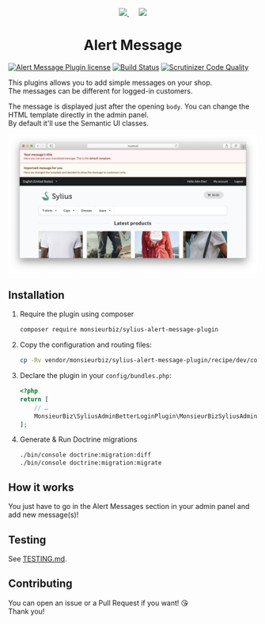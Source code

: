 <p align="center">
    <a href="https://monsieurbiz.com" target="_blank">
        <img src="https://monsieurbiz.com/logo.png" width="250px" />
    </a>
    &nbsp;&nbsp;&nbsp;&nbsp;
    <a href="https://sylius.com" target="_blank">
        <img src="https://demo.sylius.com/assets/shop/img/logo.png" width="200px" />
    </a>
</p>

<h1 align="center">Alert Message</h1>

[![Alert Message Plugin license](https://img.shields.io/github/license/monsieurbiz/SyliusAlertMessagePlugin?public)](https://github.com/monsieurbiz/SyliusAlertMessagePlugin/blob/master/LICENSE.txt)
[![Build Status](https://img.shields.io/github/workflow/status/monsieurbiz/SyliusAlertMessagePlugin/PHP%20Composer)](https://github.com/monsieurbiz/SyliusAlertMessagePlugin/actions?query=workflow%3A%22PHP+Composer%22)
[![Scrutinizer Code Quality](https://scrutinizer-ci.com/g/monsieurbiz/SyliusAlertMessagePlugin/badges/quality-score.png?b=master)](https://scrutinizer-ci.com/g/monsieurbiz/SyliusAlertMessagePlugin/?branch=master)

This plugins allows you to add simple messages on your shop.  
The messages can be different for logged-in customers.

The message is displayed just after the opening `body`. You can change the HTML template directly in the admin panel.  
By default it'll use the Semantic UI classes.

![](screenshot.png) 

## Installation

<!--
**Beware!**

> This installation instruction assumes that you're using Symfony Flex.
-->

1. Require the plugin using composer

    ```bash
    composer require monsieurbiz/sylius-alert-message-plugin
    ```

2. Copy the configuration and routing files:

    ```bash
    cp -Rv vendor/monsieurbiz/sylius-alert-message-plugin/recipe/dev/config/* config/
    ```

3. Declare the plugin in your `config/bundles.php`:

    ```php
    <?php
    return [
        // …
        MonsieurBiz\SyliusAdminBetterLoginPlugin\MonsieurBizSyliusAdminBetterLoginPlugin::class => ['all' => true],
    ];
    ```

4. Generate & Run Doctrine migrations

    ```
    ./bin/console doctrine:migration:diff
    ./bin/console doctrine:migration:migrate
    ```

## How it works

You just have to go in the Alert Messages section in your admin panel and add new message(s)!

## Testing

See [TESTING.md](TESTING.md).

## Contributing

You can open an issue or a Pull Request if you want! 😘  
Thank you!
